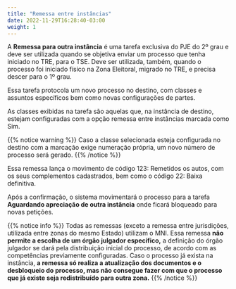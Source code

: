 ```yaml
---
title: "Remessa entre instâncias"
date: 2022-11-29T16:28:40-03:00
weight: 1
---
```


A **Remessa para outra instância** é uma tarefa exclusiva do PJE do 2º grau e deve ser utilizada quando se objetiva enviar um processo que tenha iniciado no TRE, para o TSE. Deve ser utilizada, também, quando o processo foi iniciado físico na Zona Eleitoral, migrado no TRE, e precisa descer para o 1º grau.

Essa tarefa protocola um novo processo no destino, com classes e assuntos específicos bem como novas configurações de partes.

As classes exibidas na tarefa são aquelas que, na instância de destino, estejam configuradas com a opção remessa entre instâncias marcada como Sim.

{{% notice warning %}}
Caso a classe selecionada esteja configurada no destino com a marcação exige numeração própria, um novo número de processo será gerado. 
{{% /notice %}}

Essa remessa lança o movimento de código 123: Remetidos os autos, com os seus complementos cadastrados, bem como o código 22: Baixa definitiva. 

Após a confirmação, o sistema movimentará o processo para a tarefa **Aguardando apreciação de outra instância** onde ficará bloqueado para novas petições.

{{% notice info %}}
Todas as remessas (exceto a remessa entre jurisdições, utilizada entre zonas do mesmo Estado) utilizam o MNI. Essa remessa **não permite a escolha de um órgão julgador específico,** a definição do órgão julgador se dará pela distribuição inicial do processo, de acordo com as competências previamente configuradas. Caso o processo já exista na instância, **a remessa só realiza a atualização dos documentos e o desbloqueio do processo, mas não consegue fazer com que o processo que já existe seja redistribuído para outra zona.**
{{% /notice %}}
